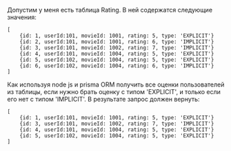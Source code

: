 Допустим у меня есть таблица Rating.
В ней содержатся следующие значения:
```
[
	{id: 1, userId:101, movieId: 1001, rating: 5, type: 'EXPLICIT'}
	{id: 2, userId:101, movieId: 1001, rating: 6, type: 'IMPLICIT'}
	{id: 3, userId:101, movieId: 1002, rating: 7, type: 'IMPLICIT'}
	{id: 4, userId:101, movieId: 1004, rating: 5, type: 'EXPLICIT'}
	{id: 5, userId:102, movieId: 1004, rating: 5, type: 'EXPLICIT'}
	{id: 6, userId:102, movieId: 1004, rating: 6, type: 'IMPLICIT'}
]
```
Как используя node js и prisma ORM получить все оценки пользователей из таблицы, если нужно брать оценку с типом 'EXPLICIT', и только если его нет с типом 'IMPLICIT'.
В результате запрос должен вернуть:
```
[
	{id: 1, userId:101, movieId: 1001, rating: 5, type: 'EXPLICIT'}
	{id: 3, userId:101, movieId: 1002, rating: 7, type: 'IMPLICIT'}
	{id: 4, userId:101, movieId: 1004, rating: 5, type: 'EXPLICIT'}
	{id: 5, userId:102, movieId: 1004, rating: 5, type: 'EXPLICIT'}
]
```